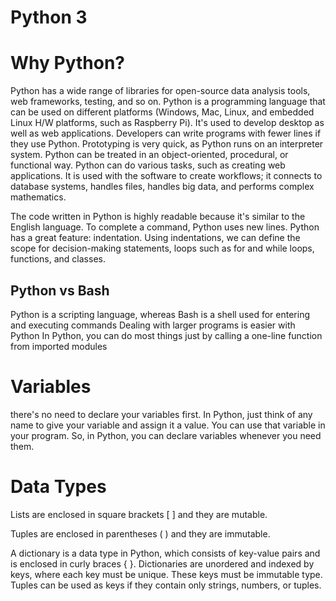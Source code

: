 # Python 3

# Why Python?

Python has a wide range of libraries for open-source data analysis tools, web frameworks, testing, and so on. Python is a programming language that can be used on different platforms (Windows, Mac, Linux, and embedded Linux H/W platforms, such as Raspberry Pi). It's used to develop desktop as well as web applications.
Developers can write programs with fewer lines if they use Python. Prototyping is very quick, as Python runs on an interpreter system. Python can be treated in an object-oriented, procedural, or functional way.
Python can do various tasks, such as creating web applications. It is used with the software to create workflows; it connects to database systems, handles files, handles big data, and performs complex mathematics.

The code written in Python is highly readable because it's similar to the English language. To complete a command, Python uses new lines.
Python has a great feature: indentation. Using indentations, we can define the scope for decision-making statements, loops such as for and while loops, functions, and classes.

## Python vs Bash

Python is a scripting language, whereas Bash is a shell used for entering and executing commands
Dealing with larger programs is easier with Python
In Python, you can do most things just by calling a one-line function from imported modules

# Variables

there's no need to declare your variables first. In Python, just think of any name to give your variable and assign it a value. You can use that variable in your program. So, in Python, you can declare variables whenever you need them.

# Data Types

Lists are enclosed in square brackets [ ] and they are mutable.

Tuples are enclosed in parentheses ( ) and they are immutable. 

A dictionary is a data type in Python, which consists of key-value pairs and is enclosed in curly braces { }. Dictionaries are unordered and indexed by keys, where each key must be unique. These keys must be immutable type. Tuples can be used as keys if they contain only strings, numbers, or tuples.







